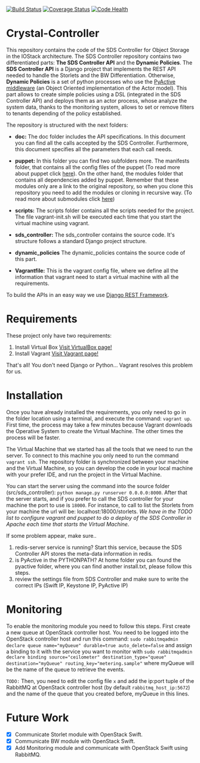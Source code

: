 [![Build Status](https://travis-ci.org/Crystal-SDS/controller.svg?branch=master)](https://travis-ci.org/Crystal-SDS/controller)
[![Coverage Status](https://coveralls.io/repos/github/Crystal-SDS/controller/badge.svg?branch=master)](https://coveralls.io/github/Crystal-SDS/controller?branch=master)
[![Code Health](https://landscape.io/github/Crystal-SDS/controller/master/landscape.svg?style=flat)](https://landscape.io/github/Crystal-SDS/controller/master)


# Crystal-Controller

This repository contains the code of the SDS Controller for Object Storage in the IOStack architecture. The SDS Controller repository contains two differentiated parts: **The SDS Controller API** and the **Dynamic Policies**. The **SDS Controller API** is a Django project that implements the REST API needed to handle the Storlets and the BW Differentiation. Otherwise, **Dynamic Policies** is a set of python processes who use the [PyActive middleware](https://github.com/cloudspaces/pyactive) (an Object Oriented implementation of the Actor model). This part allows to create simple policies using a DSL (integrated in the SDS Controller API) and deploys them as an actor process, whose analyze the system data, thanks to the monitoring system, allows to set or remove filters to tenants depending of the policy established.

The repository is structured with the next folders:

* **doc:** The doc folder includes the API specifications. In this document you can find all the calls accepted by the SDS Controller. Furthermore, this document specifies all the parameters that each call needs.

* **puppet:** In this folder you can find two subfolders more. The manifests folder, that contains all the config files of the puppet (To read more about puppet click [here](http://docs.vagrantup.com/v2/provisioning/puppet_apply.html)). On the other hand, the modules folder that contains all dependencies added by puppet. Remember that these modules only are a link to the original repository, so when you clone this repository you need to add the modules or cloning in recursive way. (To read more about submodules click [here](https://git-scm.com/book/en/v2/Git-Tools-Submodules))

* **scripts:** The scripts folder contains all the scripts needed for the project. The file vagrant-init.sh will be executed each time that you start the virtual machine using vagrant.

* **sds_controller:** The sds_controller contains the source code. It's structure follows a standard Django project structure.

* **dynamic_policies** The dynamic_policies contains the source code of this part.

* **Vagrantfile:** This is the vagrant config file, where we define all the information that vagrant need to start a virtual machine with all the requirements.  

To build the APIs in an easy way we use [Django REST Framework](http://www.django-rest-framework.org/).

# Requirements

These project only have two requirements:

1. Install Virtual Box [Visit VirtualBox page!](https://www.virtualbox.org/)
2. Install Vagrant [Visit Vagrant page!](https://www.vagrantup.com/downloads.html)

That's all! You don't need Django or Python... Vagrant resolves this problem for us.

# Installation

Once you have already installed the requirements, you only need to go in the folder location using a terminal, and execute the command: `vagrant up`. First time, the process may take a few minutes because Vagrant downloads the Operative System to create the Virtual Machine. The other times the process will be faster.

The Virtual Machine that we started has all the tools that we need to run the server. To connect to this machine you only need to run the command `vagrant ssh`. The repository folder is synchronized between your machine and the Virtual Machine, so you can develop the code in your local machine with your prefer IDE, and run the project in the Virtual Machine.

You can start the server using the command into the source folder (src/sds_controller): `python manage.py runserver 0.0.0.0:8000`. After that the server starts, and if you prefer to call the SDS controller for your machine the port to use is `18000`. For instance, to call to list the Storlets from your machine the url will be: localhost:18000/storlets. *We have in the TODO list to configure vagrant and puppet to do a deploy of the SDS Controller in Apache each time that starts the Virtual Machine.*

If some problem appear, make sure..

1. redis-server service is running? Start this service, because the SDS Controller API stores the meta-data information in redis.
2. is PyActive in the PYTHONPATH? At home folder you can found the pyactive folder, where you can find another install.txt, please follow this steps.
3. review the settings file from SDS Controller and make sure to write the correct IPs (Swift IP, Keystone IP, PyActive IP)


# Monitoring
<!-- out of date -->
To enable the monitoring module you need to follow this steps. First create a new queue at OpenStack controller host. You need to be logged into the OpenStack controller host and run this command: `sudo rabbitmqadmin declare queue name="myQueue" durable=true auto_delete=false` and assign a binding to it with the service you want to monitor with `sudo rabbitmqadmin declare binding source="ceilometer" destination_type="queue" destination="myQueue" routing_key="metering.sample"` where myQueue will be the name of the queue to retrieve the events.

`TODO:` Then, you need to edit the config file `x` and add the ip:port tuple of the RabbitMQ at OpenStack controller host (by default `rabbitmq_host_ip:5672`) and the name of the queue that you created before, myQueue in this lines.

# Future Work

- [x] Communicate Storlet module with OpenStack Swift.
- [x] Communicate BW module with OpenStack Swift.
- [x] Add Monitoring module and communicate with OpenStack Swift using RabbitMQ.
